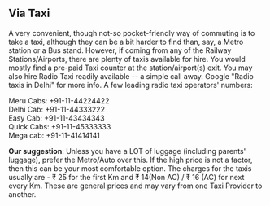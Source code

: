 ## Via Taxi

A very convenient, though not-so pocket-friendly way of commuting is to take a taxi, although they can be a bit harder to find than, say, a Metro station or a Bus stand. However, if coming from any of the Railway Stations/Airports, there are plenty of taxis available for hire. You would mostly find a pre-paid Taxi counter at the station/airport(s) exit. You may also hire Radio Taxi readily available -- a simple call away. Google "Radio taxis in Delhi" for more info.
A few leading radio taxi operators' numbers:

Meru Cabs: +91-11-44224422  
Delhi Cab: +91-11-44333222  
Easy Cab: +91-11-43434343  
Quick Cabs: +91-11-45333333  
Mega cab: +91-11-41414141  

**Our suggestion**: Unless you have a LOT of luggage (including parents' luggage), prefer the Metro/Auto over this. If the high price is not a factor, then this can be your most comfortable option.
The charges for the taxis usually are - &#8377; 25 for the first Km and &#8377; 14(Non AC) / &#8377; 16 (AC) for next every Km. These are general prices and may vary from one Taxi Provider to another.

